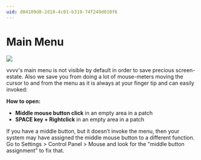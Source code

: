 ```yaml
---
uid: d04109d8-2d18-4c01-b319-74f249d010f6
---
```


# Main Menu


![](~/img/vvvv_MainMenu.png "")  



vvvv's main menu is not visible by default in order to save precious screen-estate. Also we save you from doing a lot of mouse-meters moving the cursor to and from the menu as it is always at your finger tip and can easily invoked:  

**How to open:**  
* **Middle mouse button click** in an empty area in a patch  
* **SPACE key + Rightclick** in an empty area in a patch  

If you have a middle button, but it doesn’t invoke the menu, then your system may have assigned the middle mouse button to a different function. Go to Settings > Control Panel > Mouse and look for the "middle button assignment" to fix that.   




